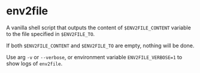 env2file
========

A vanilla shell script that outputs the content of `$ENV2FILE_CONTENT` variable to the file specified in `$ENV2FILE_TO`.

If both `$ENV2FILE_CONTENT` and `$ENV2FILE_TO` are empty, nothing will be done.

Use arg `-v` or `--verbose`, or environment variable `ENV2FILE_VERBOSE=1` to show logs of `env2file`.
